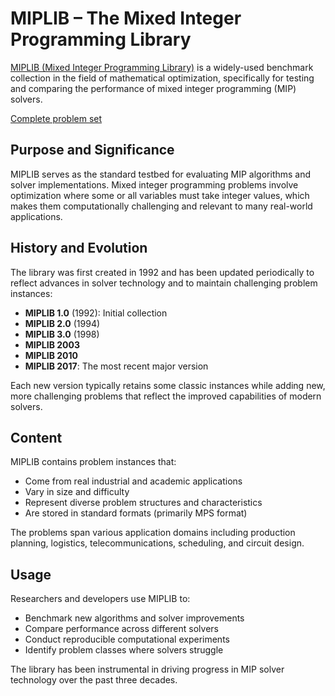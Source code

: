 # MIPLIB – The Mixed Integer Programming Library

[MIPLIB (Mixed Integer Programming Library)](https://miplib2010.zib.de/) is a widely-used benchmark collection in the field of mathematical optimization, specifically for testing and comparing the performance of mixed integer programming (MIP) solvers.

[Complete problem set](https://miplib2010.zib.de/miplib2010.php)

## Purpose and Significance

MIPLIB serves as the standard testbed for evaluating MIP algorithms and solver implementations. Mixed integer programming problems involve optimization where some or all variables must take integer values, which makes them computationally challenging and relevant to many real-world applications.

## History and Evolution

The library was first created in 1992 and has been updated periodically to reflect advances in solver technology and to maintain challenging problem instances:

- **MIPLIB 1.0** (1992): Initial collection
- **MIPLIB 2.0** (1994)
- **MIPLIB 3.0** (1998)
- **MIPLIB 2003**
- **MIPLIB 2010**
- **MIPLIB 2017**: The most recent major version

Each new version typically retains some classic instances while adding new, more challenging problems that reflect the improved capabilities of modern solvers.

## Content

MIPLIB contains problem instances that:
- Come from real industrial and academic applications
- Vary in size and difficulty
- Represent diverse problem structures and characteristics
- Are stored in standard formats (primarily MPS format)

The problems span various application domains including production planning, logistics, telecommunications, scheduling, and circuit design.

## Usage

Researchers and developers use MIPLIB to:
- Benchmark new algorithms and solver improvements
- Compare performance across different solvers
- Conduct reproducible computational experiments
- Identify problem classes where solvers struggle

The library has been instrumental in driving progress in MIP solver technology over the past three decades.
